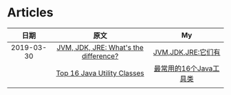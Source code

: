# Articles

|    日期    |                             原文                             |                              My                              |
| :--------: | :----------------------------------------------------------: | :----------------------------------------------------------: |
| 2019-03-30 | [JVM, JDK, JRE: What's the difference?](https://www.javaworld.com/article/3347596/jvm-jdk-jre-whats-the-difference.html) | [JVM,JDK,JRE:它们有](https://github.com/shushu1234/Articles/blob/master/2019/03/JVM%2C%20JDK%2C%20JRE:%20What's%20the%20difference%3F.md) |
|            | [Top 16 Java Utility Classes](https://www.programcreek.com/2015/12/top-10-java-utility-classes/) | [最常用的16个Java工具类](https://github.com/shushu1234/Articles/blob/master/2019/03/Top%2016%20Java%20Utility%20Classes.md) |
|            |                                                              |                                                              |

